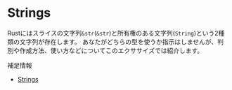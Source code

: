 # Strings

Rustにはスライスの文字列`&str`(`&str`)と所有権のある文字列(`String`)という2種類の文字列が存在します。
あなたがどちらの型を使うか指示はしませんが、判別や作成方法、使い方などについてこのエクササイズでは紹介します。

補足情報

- [Strings](hhttps://doc.rust-jp.rs/book-ja/ch08-02-strings.html)
